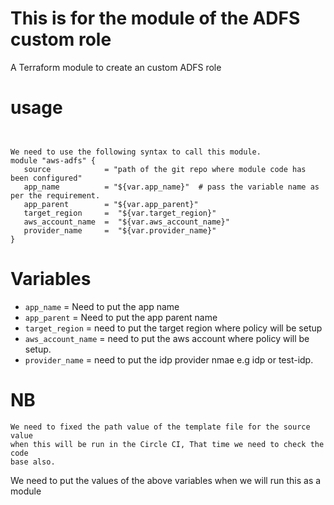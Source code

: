 # This is for the module of the ADFS custom role
   A Terraform module to create an custom ADFS role  

# usage 
  ```hcl

  
  We need to use the following syntax to call this module.
  module "aws-adfs" {
     source            = "path of the git repo where module code has been configured"
     app_name          = "${var.app_name}"  # pass the variable name as per the requirement.
     app_parent        = "${var.app_parent}"
     target_region     =  "${var.target_region}"
     aws_account_name  =  "${var.aws_account_name}"
     provider_name     =  "${var.provider_name}"
}
  ```
 

# Variables

  - `app_name` = Need to put the app name 
  - `app_parent` = Need to put the app parent name 
  - `target_region` = need to put the target region where policy will be setup 
  - `aws_account_name` = need to put the aws account where policy will be setup.
  - `provider_name` = need to put the idp provider nmae e.g idp or test-idp.


# NB 
    We need to fixed the path value of the template file for the source value
    when this will be run in the Circle CI, That time we need to check the code
    base also. 

   We need to put the values of the above variables when we will run this as a module
